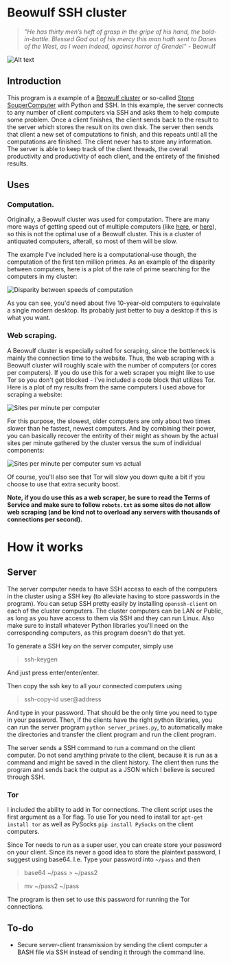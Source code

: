 # Beowulf SSH cluster

> *"He has thirty men’s heft of grasp in the gripe of his hand, the bold-in-battle. Blessed God out of his mercy this man hath sent to Danes of the West, as I ween indeed, against horror of Grendel"* - Beowulf

![Alt text](https://rpiai.files.wordpress.com/2015/04/0412151720.jpg "Optional title")

## Introduction 

This program is a example of a [Beowulf cluster](http://en.wikipedia.org/wiki/Beowulf_cluster) or so-called [Stone SouperComputer](http://www.extremelinux.info/stonesoup/) with Python and SSH. In this example, the server connects to any number of client computers via SSH and asks them to help compute some problem. Once a client finishes, the client sends back to the result to the server which stores the result on its own disk. The server then sends that client a new set of computations to finish, and this repeats until all the computations are finished. The client never has to store any information. The server is able to keep track of the client threads, the overall productivity and productivity of each client, and the entirety of the finished results.

## Uses 

### Computation. 

Originally, a Beowulf cluster was used for computation. There are many more ways of getting speed out of multiple computers (like [here](http://www.mersenne.org/), or [here](https://folding.stanford.edu/)), so this is not the optimal use of a Beowulf cluster. This is a cluster of antiquated computers, afterall, so most of them will be slow. 

The example I've included here is a computational-use though, the computation of the first ten million primes. As an example of the disparity between computers, here is a plot of the rate of prime searching for the computers in my cluster:

![Disparity between speeds of computation](https://rpiai.files.wordpress.com/2015/04/primes_per_second.png "Disparity between speeds of computation")


As you can see, you'd need about five 10-year-old computers to equivalate a single modern desktop. Its probably just better to buy a desktop if this is what you want.



### Web scraping. 

A Beowulf cluster is especially suited for scraping, since the bottleneck is mainly the connection time to the website. Thus, the web scraping with a Beowulf cluster will roughly scale with the number of computers (or cores per computers). If you do use this for a web scraper you might like to use Tor so you don't get blocked - I've included a code block that utilizes Tor. Here is a plot of my results from the same computers I used above for scraping a website:

![Sites per minute per computer](https://rpiai.files.wordpress.com/2015/04/sites_per_minute.png "Sites per minute per computer")

For this purpose, the slowest, older computers are only about two times slower than he fastest, newest computers. And by combining their power, you can basically recover the entirity of their might as shown by the actual sites per minute gathered by the cluster versus the sum of individual components:

![Sites per minute per computer sum vs actual](https://rpiai.files.wordpress.com/2015/04/sum_total_vs_actual_total.png "Sites per minute per computer sum vs actual")

Of course, you'll also see that Tor will slow you down quite a bit if you choose to use that extra security boost.

**Note, if you do use this as a web scraper, be sure to read the Terms of Service and make sure to follow ```robots.txt``` as some sites do not allow web scraping (and be kind not to overload any servers with thousands of connections per second).**

# How it works

## Server

The server computer needs to have SSH access to each of the computers in the cluster using a SSH key (to alleviate having to store passwords in the program). You can setup SSH pretty easily by installing ```openssh-client``` on each of the cluster computers. The cluster computers can be LAN or Public, as long as you have access to them via SSH and they can run Linux. Also make sure to install whatever Python libraries you'll need on the corresponding computers, as this program doesn't do that yet.

To generate a SSH key on the server computer, simply use

> ssh-keygen

And just press enter/enter/enter.

Then copy the ssh key to all your connected computers using

> ssh-copy-id user@address

And type in your password. That should be the only time you need to type in your password. Then, if the clients have the right python libraries, you can run the server program ```python server_primes.py```, to automatically make the directories and transfer the client program and run the client program.

The server sends a SSH command to run a command on the client computer. Do not send anything private to the client, because it is run as a command and might be saved in the client history. The client then runs the program and sends back the output as a JSON which I believe is secured through SSH. 

### Tor

I included the ability to add in Tor connections. The client script uses the first argument as a Tor flag. To use Tor you need to install tor ```apt-get install tor``` as well as PySocks ```pip install PySocks``` on the client computers.

Since Tor needs to run as a super user, you can create store your password on your client. Since its never a good idea to store the plaintext password, I suggest using base64. I.e. Type your password into ```~/pass``` and then

> base64 ~/pass > ~/pass2

> mv ~/pass2 ~/pass

The program is then set to use this password for running the Tor connections.

## To-do

- Secure server-client transmission by sending the client computer a BASH file via SSH instead of sending it through the command line.
